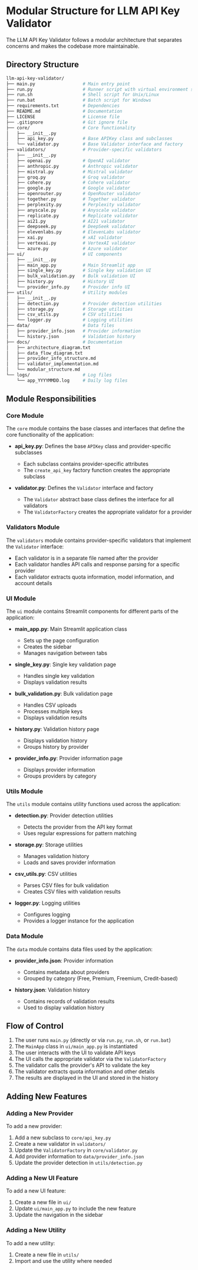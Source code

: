# Modular Structure for LLM API Key Validator

The LLM API Key Validator follows a modular architecture that separates concerns and makes the codebase more maintainable.

## Directory Structure

```bash
llm-api-key-validator/
├── main.py                  # Main entry point
├── run.py                   # Runner script with virtual environment support
├── run.sh                   # Shell script for Unix/Linux
├── run.bat                  # Batch script for Windows
├── requirements.txt         # Dependencies
├── README.md                # Documentation
├── LICENSE                  # License file
├── .gitignore               # Git ignore file
├── core/                    # Core functionality
│   ├── __init__.py
│   ├── api_key.py           # Base APIKey class and subclasses
│   └── validator.py         # Base Validator interface and factory
├── validators/              # Provider-specific validators
│   ├── __init__.py
│   ├── openai.py            # OpenAI validator
│   ├── anthropic.py         # Anthropic validator
│   ├── mistral.py           # Mistral validator
│   ├── groq.py              # Groq validator
│   ├── cohere.py            # Cohere validator
│   ├── google.py            # Google validator
│   ├── openrouter.py        # OpenRouter validator
│   ├── together.py          # Together validator
│   ├── perplexity.py        # Perplexity validator
│   ├── anyscale.py          # Anyscale validator
│   ├── replicate.py         # Replicate validator
│   ├── ai21.py              # AI21 validator
│   ├── deepseek.py          # DeepSeek validator
│   ├── elevenlabs.py        # ElevenLabs validator
│   ├── xai.py               # xAI validator
│   ├── vertexai.py          # VertexAI validator
│   └── azure.py             # Azure validator
├── ui/                      # UI components
│   ├── __init__.py
│   ├── main_app.py          # Main Streamlit app
│   ├── single_key.py        # Single key validation UI
│   ├── bulk_validation.py   # Bulk validation UI
│   ├── history.py           # History UI
│   └── provider_info.py     # Provider info UI
├── utils/                   # Utility modules
│   ├── __init__.py
│   ├── detection.py         # Provider detection utilities
│   ├── storage.py           # Storage utilities
│   ├── csv_utils.py         # CSV utilities
│   └── logger.py            # Logging utilities
├── data/                    # Data files
│   ├── provider_info.json   # Provider information
│   └── history.json         # Validation history
├── docs/                    # Documentation
│   ├── architecture_diagram.txt
│   ├── data_flow_diagram.txt
│   ├── provider_info_structure.md
│   ├── validator_implementation.md
│   └── modular_structure.md
└── logs/                    # Log files
    └── app_YYYYMMDD.log     # Daily log files
```

## Module Responsibilities

### Core Module

The `core` module contains the base classes and interfaces that define the core functionality of the application:

- **api_key.py**: Defines the base `APIKey` class and provider-specific subclasses
  - Each subclass contains provider-specific attributes
  - The `create_api_key` factory function creates the appropriate subclass

- **validator.py**: Defines the `Validator` interface and factory
  - The `Validator` abstract base class defines the interface for all validators
  - The `ValidatorFactory` creates the appropriate validator for a provider

### Validators Module

The `validators` module contains provider-specific validators that implement the `Validator` interface:

- Each validator is in a separate file named after the provider
- Each validator handles API calls and response parsing for a specific provider
- Each validator extracts quota information, model information, and account details

### UI Module

The `ui` module contains Streamlit components for different parts of the application:

- **main_app.py**: Main Streamlit application class
  - Sets up the page configuration
  - Creates the sidebar
  - Manages navigation between tabs

- **single_key.py**: Single key validation page
  - Handles single key validation
  - Displays validation results

- **bulk_validation.py**: Bulk validation page
  - Handles CSV uploads
  - Processes multiple keys
  - Displays validation results

- **history.py**: Validation history page
  - Displays validation history
  - Groups history by provider

- **provider_info.py**: Provider information page
  - Displays provider information
  - Groups providers by category

### Utils Module

The `utils` module contains utility functions used across the application:

- **detection.py**: Provider detection utilities
  - Detects the provider from the API key format
  - Uses regular expressions for pattern matching

- **storage.py**: Storage utilities
  - Manages validation history
  - Loads and saves provider information

- **csv_utils.py**: CSV utilities
  - Parses CSV files for bulk validation
  - Creates CSV files with validation results

- **logger.py**: Logging utilities
  - Configures logging
  - Provides a logger instance for the application

### Data Module

The `data` module contains data files used by the application:

- **provider_info.json**: Provider information
  - Contains metadata about providers
  - Grouped by category (Free, Premium, Freemium, Credit-based)

- **history.json**: Validation history
  - Contains records of validation results
  - Used to display validation history

## Flow of Control

1. The user runs `main.py` (directly or via `run.py`, `run.sh`, or `run.bat`)
2. The `MainApp` class in `ui/main_app.py` is instantiated
3. The user interacts with the UI to validate API keys
4. The UI calls the appropriate validator via the `ValidatorFactory`
5. The validator calls the provider's API to validate the key
6. The validator extracts quota information and other details
7. The results are displayed in the UI and stored in the history

## Adding New Features

### Adding a New Provider

To add a new provider:

1. Add a new subclass to `core/api_key.py`
2. Create a new validator in `validators/`
3. Update the `ValidatorFactory` in `core/validator.py`
4. Add provider information to `data/provider_info.json`
5. Update the provider detection in `utils/detection.py`

### Adding a New UI Feature

To add a new UI feature:

1. Create a new file in `ui/`
2. Update `ui/main_app.py` to include the new feature
3. Update the navigation in the sidebar

### Adding a New Utility

To add a new utility:

1. Create a new file in `utils/`
2. Import and use the utility where needed
